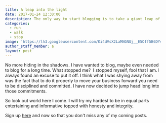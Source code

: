 ```yaml
---
title: A leap into the light
date: 2017-01-24 12:30:00
description: The only way to start blogging is to take a giant leap of faith and start writing and publishing.
categories:
  - run
  - walk
  - stop
image: 'https://lh3.googleusercontent.com/Ki4dVsX2LaMNGNUj__E5Off5B6DYsMiBKPM_-aDOJLY7Z3PIacf6TRlGB1u1tLNjT1zoHfA4u-ZOxb4QMlTZn1Qt0VgbXOzLXzo=w1100-rj-e30?.jpg'
author_staff_member: a
layout: post
---
```



No more hiding in the shadows. I have wanted to blog, maybe even needed to blog for a long time. What stopped me?  I stopped myself, fool that I am. I always found an excuse to put it off. I think what I was shying away from was the fact that to do it properly to move your business forward you need to be disciplined and committed. I have now decided to jump head long into those commitments.

So look out world here I come. I will try my hardest to be in equal parts entertaining and informative topped with honesty and integrity.

Sign up [here](javascript:void(location.href='mailto:'+String.fromCharCode(99,104,101,101,107,101,121,64,109,111,110,107,101,121,46,99,111,109))) and now so that you don't miss any of my coming posts.